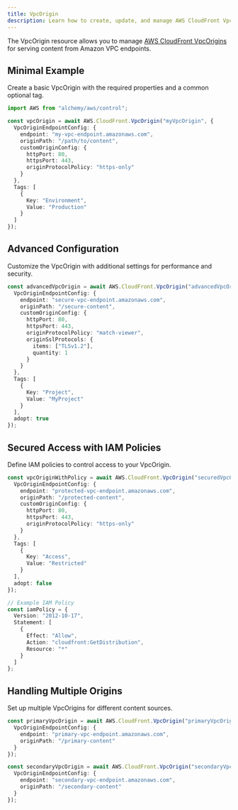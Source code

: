 ```yaml
---
title: VpcOrigin
description: Learn how to create, update, and manage AWS CloudFront VpcOrigins using Alchemy Cloud Control.
---
```



The VpcOrigin resource allows you to manage [AWS CloudFront VpcOrigins](https://docs.aws.amazon.com/cloudfront/latest/userguide/) for serving content from Amazon VPC endpoints.

## Minimal Example

Create a basic VpcOrigin with the required properties and a common optional tag.

```ts
import AWS from "alchemy/aws/control";

const vpcOrigin = await AWS.CloudFront.VpcOrigin("myVpcOrigin", {
  VpcOriginEndpointConfig: {
    endpoint: "my-vpc-endpoint.amazonaws.com",
    originPath: "/path/to/content",
    customOriginConfig: {
      httpPort: 80,
      httpsPort: 443,
      originProtocolPolicy: "https-only"
    }
  },
  Tags: [
    {
      Key: "Environment",
      Value: "Production"
    }
  ]
});
```

## Advanced Configuration

Customize the VpcOrigin with additional settings for performance and security.

```ts
const advancedVpcOrigin = await AWS.CloudFront.VpcOrigin("advancedVpcOrigin", {
  VpcOriginEndpointConfig: {
    endpoint: "secure-vpc-endpoint.amazonaws.com",
    originPath: "/secure-content",
    customOriginConfig: {
      httpPort: 80,
      httpsPort: 443,
      originProtocolPolicy: "match-viewer",
      originSslProtocols: {
        items: ["TLSv1.2"],
        quantity: 1
      }
    }
  },
  Tags: [
    {
      Key: "Project",
      Value: "MyProject"
    }
  ],
  adopt: true
});
```

## Secured Access with IAM Policies

Define IAM policies to control access to your VpcOrigin.

```ts
const vpcOriginWithPolicy = await AWS.CloudFront.VpcOrigin("securedVpcOrigin", {
  VpcOriginEndpointConfig: {
    endpoint: "protected-vpc-endpoint.amazonaws.com",
    originPath: "/protected-content",
    customOriginConfig: {
      httpPort: 80,
      httpsPort: 443,
      originProtocolPolicy: "https-only"
    }
  },
  Tags: [
    {
      Key: "Access",
      Value: "Restricted"
    }
  ],
  adopt: false
});

// Example IAM Policy
const iamPolicy = {
  Version: "2012-10-17",
  Statement: [
    {
      Effect: "Allow",
      Action: "cloudfront:GetDistribution",
      Resource: "*"
    }
  ]
};
```

## Handling Multiple Origins

Set up multiple VpcOrigins for different content sources.

```ts
const primaryVpcOrigin = await AWS.CloudFront.VpcOrigin("primaryVpcOrigin", {
  VpcOriginEndpointConfig: {
    endpoint: "primary-vpc-endpoint.amazonaws.com",
    originPath: "/primary-content"
  }
});

const secondaryVpcOrigin = await AWS.CloudFront.VpcOrigin("secondaryVpcOrigin", {
  VpcOriginEndpointConfig: {
    endpoint: "secondary-vpc-endpoint.amazonaws.com",
    originPath: "/secondary-content"
  }
});
```
